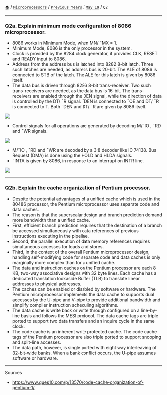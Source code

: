 [`🏠`](/) / [`Microprocessors`](/s/mp/) / [`Previous Years`](/s/mp/previous-years/) / [`May 19`](/s/mp/previous-years/may-19/) / `Q2`

<hr />

### Q2a. Explain minimum mode configuration of 8086 microprocessor.

* 8086 works in Minimum Mode, when MN/ ¯MX = 1.
* Minimum Mode, 8086 is the only processor in the system.
* Clock is provided by the 8284 clock generator, it provides CLK, RESET and READY input to 8086.
* Address from the address bus is latched into 8282 8-bit latch.
Three such latches are needed, as address bus is 20-bit.
The ALE of 8086 is connected to STB of the latch.
The ALE for this latch is given by 8086 itself.
* The data bus is driven through 8286 8-bit trans-receiver.
Two such trans-receivers are needed, as the data bus is 16-bit.
The trans-receivers are enabled through the DEN signal, while the direction of data
is controlled by the DT/ ¯R signal.
¯DEN is connected to ¯OE and DT/ ¯R is connected to T.
Both ¯DEN and DT/ ¯R are given by 8086 itself.

![](https://i.imgur.com/oBqGrRt.png)

* Control signals for all operations are generated by decoding M/¯IO , ¯RD and ¯WR signals.

![](https://i.imgur.com/ySqyyQa.png)

* M/¯IO , ¯RD and ¯WR are decoded by a 3:8 decoder like IC 74138.
Bus Request (DMA) is done using the HOLD and HLDA signals.
* ¯INTA is given by 8086, in response to an interrupt on INTR line.

![](https://i.imgur.com/gvX2tzy.png)

<hr />

### Q2b. Explain the cache organization of Pentium processor.

* Despite the potential advantages of a unified cache which is used in the 80486 processor, the Pentium microprocessor uses separate code and data caches.
* The reason is that the superscalar design and branch prediction demand more bandwidth than a unified cache.
* First, efficient branch prediction requires that the destination of a branch be accessed simultaneously with data references of previous instructions executing in the pipeline.
* Second, the parallel execution of data memory references requires simultaneous accesses for loads and stores.
* Third, in the context of the overall Pentium microprocessor design, handling self-modifying code for separate code and data caches is only marginally more complex than for a unified cache.
* The data and instruction caches on the Pentium processor are each 8 KB, two-way associative designs with 32 byte lines. Each cache has a dedicated translation lookaside Buffer (TLB) to translate linear addresses to physical addresses.
* The caches can be enabled or disabled by software or hardware. The Pentium microprocessor implements the data cache to supports dual accesses by the U-pipe and V-pipe to provide additional bandwidth and simplify compiler instruction scheduling algorithms.
* The data cache is write back or write through configured on a line-by-line basis and follows the MESI protocol. The data cache tags arc triple ported to support two data transfers and an inquire cycle in the same clock.
* The code cache is an inherent write protected cache. The code cache tags of the Pentium processor are also triple ported to support snooping and split-line accesses.
* The data path, however, is single ported with eight way interleaving of 32-bit-wide banks. When a bank conflict occurs, the U-pipe assumes software or hardware.

<hr />

Sources

* https://www.ques10.com/p/13570/code-cache-organization-of-pentium-1/

